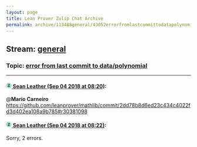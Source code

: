 ```yaml
---
layout: page
title: Lean Prover Zulip Chat Archive 
permalink: archive/113488general/43052errorfromlastcommittodatapolynomial.html
---
```


## Stream: [general](index.html)
### Topic: [error from last commit to data/polynomial](43052errorfromlastcommittodatapolynomial.html)

---

#### [![Click to go to Zulip](../../assets/img/zulip2.png) Sean Leather (Sep 04 2018 at 08:20)](https://leanprover.zulipchat.com/#narrow/stream/113488-general/topic/error%20from%20last%20commit%20to%20data/polynomial/near/133294024):
@**Mario Carneiro** https://github.com/leanprover/mathlib/commit/2dd78b8d6ed23c434c4022fd3d402ea108a9b785#r30381098

#### [![Click to go to Zulip](../../assets/img/zulip2.png) Sean Leather (Sep 04 2018 at 08:22)](https://leanprover.zulipchat.com/#narrow/stream/113488-general/topic/error%20from%20last%20commit%20to%20data/polynomial/near/133294094):
Sorry, 2 errors.

